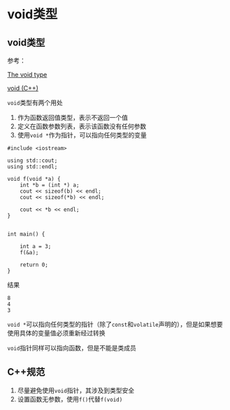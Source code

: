 
# void类型

## void类型

参考：

[The void type](https://docs.microsoft.com/en-us/cpp/cpp/cpp-type-system-modern-cpp?view=vs-2019#the-void-type)

[void (C++)](https://docs.microsoft.com/en-us/cpp/cpp/void-cpp?view=vs-2019)

`void`类型有两个用处

1. 作为函数返回值类型，表示不返回一个值
2. 定义在函数参数列表，表示该函数没有任何参数
3. 使用`void *`作为指针，可以指向任何类型的变量

```
#include <iostream>

using std::cout;
using std::endl;

void f(void *a) {
    int *b = (int *) a;
    cout << sizeof(b) << endl;
    cout << sizeof(*b) << endl;

    cout << *b << endl;
}


int main() {

    int a = 3;
    f(&a);

    return 0;
}
```

结果

```
8
4
3
```

`void *`可以指向任何类型的指针（除了`const`和`volatile`声明的），但是如果想要使用具体的变量值必须重新经过转换

`void`指针同样可以指向函数，但是不能是类成员

## C++规范

1. 尽量避免使用`void`指针，其涉及到类型安全
2. 设置函数无参数，使用`f()`代替`f(void)`